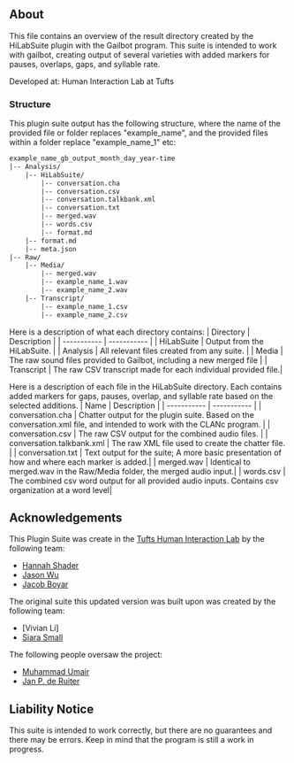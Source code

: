 ## About
This file contains an overview of the result directory created by the 
HiLabSuite plugin with the Gailbot program. This suite is intended to work with
gailbot, creating output of several varieties with added markers for pauses, 
overlaps, gaps, and syllable rate. 

Developed at: Human Interaction Lab at Tufts

### Structure

This plugin suite output has the following structure, where the name of the 
provided file or folder replaces "example_name", and the provided files within
a folder replace "example_name_1" etc:

```txt
example_name_gb_output_month_day_year-time
|-- Analysis/
    |-- HiLabSuite/
        |-- conversation.cha
        |-- conversation.csv
        |-- conversation.talkbank.xml
        |-- conversation.txt
        |-- merged.wav
        |-- words.csv
        |-- format.md
    |-- format.md
    |-- meta.json   
|-- Raw/
    |-- Media/
        |-- merged.wav
        |-- example_name_1.wav
        |-- example_name_2.wav
    |-- Transcript/
        |-- example_name_1.csv
        |-- example_name_2.csv
```

Here is a description of what each directory contains:
| Directory      | Description |
| ----------- | ----------- |
| HiLabSuite | Output from the HiLabSuite.     |
| Analysis | All relevant files created from any suite.        |
| Media | The raw sound files  provided to Gailbot, including a new merged file |
| Transcript | The raw CSV transcript made for each individual provided file.|


Here is a description of each file in the HiLabSuite directory. Each contains
added markers for gaps, pauses, overlap, and syllable rate based on the selected additions.
| Name      | Description |
| ----------- | ----------- |
| conversation.cha | Chatter output for the plugin suite. Based on the conversation.xml file, and intended to work with the CLANc program. |
| conversation.csv | The raw CSV output for the combined audio files. |
| conversation.talkbank.xml   | The raw XML file used to create the chatter file. |
| conversation.txt   | Text output for the suite; A more basic presentation of how and where each marker is added.|
| merged.wav   | Identical to merged.wav in the Raw/Media folder, the merged audio input.|
| words.csv   | The combined csv word output for all provided audio inputs. Contains csv organization at a word level|

## Acknowledgements

This Plugin Suite was create in the [Tufts Human Interaction Lab](https://sites.tufts.edu/hilab/) by the following team:

- [Hannah Shader](https://www.linkedin.com/in/hannah-shader-20ab8416a)
- [Jason Wu](https://www.linkedin.com/in/jason-wu-8874b41aa/)
- [Jacob Boyar](https://www.linkedin.com/in/jacob-boyar-a6b69118a)

The original suite this updated version was built upon was created by the following team:

- [Vivian Li]
- [Siara Small](https://www.linkedin.com/in/siara-small)

The following people oversaw the project:

- [Muhammad Umair](https://www.linkedin.com/in/mumair/)
- [Jan P. de Ruiter](https://engineering.tufts.edu/cs/people/faculty/jp-de-ruiter)

## Liability Notice

This suite is intended to work correctly, but there are no guarantees and there may be errors. Keep in mind that the program is still a work in progress.